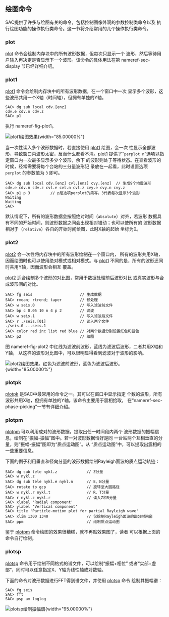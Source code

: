 ## 绘图命令

SAC提供了许多与绘图有关的命令，包括控制图像外观的参数控制类命令以及
执行绘图功能的操作执行类命令。这一节将介绍常用的几个操作执行类命令。

### plot

[plot](/commands/plot.md)
命令会绘制内存块中的所有波形数据，但每次只显示一个
波形，然后等待用户输入再决定是否显示下一个波形。该命令的具体用法在第
nameref-sec-display 节已经详细介绍。

### plot1

[plot1](/commands/plot1.md)
命令会绘制内存块中的所有波形数据，在一个窗口中一次
显示多个波形，这些波形共用一个X轴（时间轴），但拥有单独的Y轴。

``` {.bash}
SAC> dg sub local cdv.[enz]
cdv.e cdv.n cdv.z
SAC> p1
```

执行 nameref-fig-plot1。

![plot1绘图效果](plot1){width="85.00000%"}

当一次性读入多个波形数据时，若直接使用 [plot1](/commands/plot1.md)
绘图，会一次
性显示全部波形，导致窗口内波形太密，反而什么都看不清。[plot1](/commands/plot1.md)
提供了“`perplot n`”选项以指定窗口内一次最多显示多少个波形，余下
的波形则处于等待状态。在查看波形的时候，经常需要将每个台站的三分量波形记
录放在一起看，此时设置选项 `perplot` 的参数值为 `3` 即可。

``` {.bash}
SAC> dg sub local cdv.[enz] cvl.[enz] cvy.[enz]  // 生成9个地震波形
cdv.e cdv.n cdv.z cvl.e cvl.n cvl.z cvy.e cvy.n cvy.z
SAC> p1 p 3         // p是选项perplot的简写，3代表每次显示3个波形
Waiting
Waiting
SAC>
```

默认情况下，所有的波形数据会按照绝对时间（`absolute`）对齐，若波形
数据具有不同的开始时间，则波形数据之间会出现相对错动；也可以使所有的
波形数据相对于（`relative`）各自的开始时间绘图，此时X轴的起始 坐标为0。

### plot2

[plot2](/commands/plot2.md)
会一次性将内存块中的所有波形绘制在一个窗口内，
所有的波形共用X轴，因而绘图时也可以使用绝对模式或相对模式。与
[plot1](/commands/plot1.md)
不同的是，所有的波形还同时共用Y轴，因而波形会相互 覆盖。

[plot2](/commands/plot2.md)
适合绘制多个波形的对比图，常用于数据处理前后波形对比
或真实波形与合成波形间的对比。

``` {.bash}
SAC> fg seis                     // 生成数据
SAC> rmean; rtrend; taper        // 预处理
SAC> w seis.0                    // 写入滤波前文件
SAC> bp c 0.05 10 n 4 p 2        // 滤波
SAC> w seis.1                    // 写入滤波后文件
SAC> r ./seis.[01]               // 读入两个文件
./seis.0 ...seis.1
SAC> color red inc list red blue // 对两个数据分别设置红色和蓝色
SAC> p2                          // 绘图
```

图 nameref-fig-plot2
中红线为滤波前波形，蓝线为滤波后波形，二者共用X轴和Y轴，
从这样的波形对比图中，可以很明显得看到滤波对于波形的影响。

![plot2绘图效果。红色为滤波前波形，蓝色为滤波后波形。](plot2){width="85.00000%"}

### plotpk

[plotpk](/commands/plotpk.md)
是SAC中最常用的命令之一。其可以在窗口中显示指定
个数的波形，所有波形共用X轴，但拥有单独的Y轴。该命令主要用于震相拾取，
在“nameref-sec-phase-picking”一节有详细介绍。

### plotpm

[plotpm](/commands/plotpm.md)
可以利用成对的波形数据，提取出任一时间段内两个
波形数据的振幅信息，绘制在“振幅-振幅”图中。若一对波形数据恰好是同
一台站两个互相垂直的分量，则“振幅-振幅”图即为“质点运动图”。从
“质点运动图”中，可以提取出震相的一些重要信息。

下面的例子利用垂直和径向分量的波形数据绘制Rayleigh面波的质点运动轨迹：

``` {.bash}
SAC> dg sub tele nykl.z             // Z分量
SAC> w nykl.z
SAC> dg sub tele nykl.e nykl.n      // E、N分量
SAC> rotate to gcp                  // 旋转至大圆路径
SAC> w nykl.r nykl.t                // R、T分量
SAC> r nykl.z nykl.r                // 读入Z和R分量
SAC> xlabel 'Radial component'
SAC> ylabel 'Vertical component'
SAC> title 'Particle-motion plot for partial Rayleigh wave'
SAC> xlim 1300 1340                 // 仅绘制Rayleigh面波的部分时间窗
SAC> ppm                            // 绘制质点运动图
```

鉴于 [plotpm](/commands/plotpm.md)
命令绘图的效果很糟糕，就不再贴效果图了，读者
可以根据上面的命令自行绘制。

### plotsp

[plotsp](/commands/plotsp.md)
命令用于绘制不同格式的谱文件，可以绘制“振幅+相位”
或者“实部+虚部”，同时可以任意指定X、Y轴为线性轴或对数轴。

下面的命令对波形数据进行FFT得到谱文件，并使用
[plotsp](/commands/plotsp.md) 命令 绘制其振幅谱：

``` {.bash}
SAC> fg seis
SAC> fft
SAC> psp am loglog
```

![plotsp绘制振幅谱](plotsp){width="95.00000%"}

